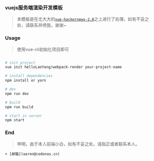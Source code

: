 ### vuejs服务端渲染开发模板

> 本模板是在尤大大的[`vue-hackernews-2.0`](https://github.com/vuejs/vue-hackernews-2.0)之上进行了处理，如有不妥之处，请联系并喷我，谢谢~

### Usage

> 使用vue-cli初始化项目即可

```bash

# init project
vue init helloLaoYang/webpack-render your-project-name

# install dependencies
npm install or yarn

# dev
npm run dev

# build
npm run build

# start in server
npm start

```
### End

> 申明，由于本人前端小白，如有不妥之处，请指正或者联系本人。

    + [邮箱](aaron@codonas.cn)
